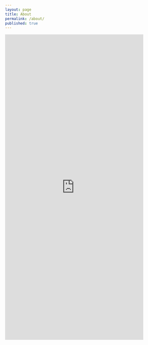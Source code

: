```yaml
---
layout: page
title: About
permalink: /about/
published: true
---
```

<iframe name="iframe-video" class="kv-ee-iframe" frameborder="0" allowtransparency="true" allowfullscreen="true" scrolling="yes" allow="encrypted-media" src="https://anyl4psd.org/" height="1000px" style="border: none; visibility: visible; max-width:90%; width:700px; align: center"></iframe>